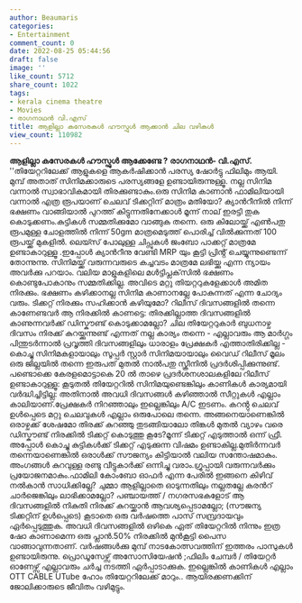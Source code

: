 ```yaml
---
author: Beaumaris
categories:
- Entertainment
comment_count: 0
date: 2022-08-25 05:44:56
draft: false
image: ''
like_count: 5712
share_count: 1022
tags:
- kerala cinema theatre
- Movies
- രാഗനാഥൻ വി.എസ്
title: ആളില്ലാ കസേരകൾ ഹൗസ്ഫുൾ ആക്കാൻ ചില വഴികൾ
view_count: 110982
---
```


**ആളില്ലാ കസേരകൾ ഹൗസ്ഫുൾ ആക്കേണ്ടേ ?** **രാഗനാഥൻ- വി.എസ്.** ''തിയേറ്ററിലേക്ക് ആളുകളെ ആകർഷിക്കാൻ പരസ്യ ഷോർട്ടു ഫിലിമും ആയി. മുമ്പ് അതാത് സിനിമക്കാരുടെ പരസ്യങ്ങളേ ഉണ്ടായിരുന്നുള്ളൂ. നല്ല സിനിമ വന്നാൽ സ്വാഭാവികമായി തിരക്കുണ്ടാകും.ഒരു സിനിമ കാണാൻ ഫാമിലിയായി വന്നാൽ എത്ര രൂപയാണ് ചെലവ് ടിക്കറ്റിന് മാത്രം മതിയോ? ക്യാൻറീനിൽ നിന്ന് ഭക്ഷണം വാങ്ങിയാൽ പുറത്ത് കിട്ടുന്നതിനേക്കാൾ മൂന്ന് നാല് ഇരട്ടി തുക കൊടുക്കണം.കുട്ടികൾ സമ്മതിക്കുമോ വാങ്ങുക തന്നെ. ഒരു കിലോയ്ക്ക് എൺപതു രൂപമുള്ള ചോളത്തിൽ നിന്ന് 50gm മാത്രമെടുത്ത് പൊരിച്ച് വിൽക്കുന്നത് 100 രൂപയ്ക്ക് മുകളിൽ. ലെയ്സ് പോലുള്ള ചിപ്സുകൾ ജംബോ പാക്കറ്റ് മാത്രമേ ഉണ്ടാകാറുള്ളൂ .ഇപ്പോൾ ക്യാൻറീനു വേണ്ടി MRP യും കൂട്ടി പ്രിൻ്റ് ചെയ്യുന്നുണ്ടെന്ന് തോന്നുന്നു. സിനിമയ്ക്ക് വരുന്നവരുടെ കച്ചവടം മാത്രമേ ലഭിയ്ക്കു എന്ന ന്യായം അവർക്കു പറയാം. വലിയ മാളുകളിലെ മൾട്ടിപ്ലക്‌സിൽ ഭക്ഷണം കൊണ്ടുപോകാനും സമ്മതിക്കില്ല. അവിടെ മറ്റു തിയറ്ററുകളേക്കാൾ അമിത നിരക്കും. ഭക്ഷണം കഴിക്കാനല്ല സിനിമ കാണാനല്ലേ പോകുന്നത് എന്ന ചോദ്യം വരും. ടിക്കറ്റ് നിരക്കും സഹിക്കാൻ കഴിയുമോ? റിലീസ് ദിവസങ്ങളിൽ തന്നെ കാണേണ്ടവർ ആ നിരക്കിൽ കാണട്ടെ: തിരക്കില്ലാത്ത ദിവസങ്ങളിൽ കാണുന്നവർക്ക് ഡിസ്കൗണ്ട് കൊടുക്കാമല്ലോ? ചില തിയേറ്ററുകാർ ബുധനാഴ്ച ദിവസം നിരക്ക് കുറയ്ക്കുന്നുണ്ട് എന്നത് നല്ല കാര്യം തന്നെ - എല്ലാവരും ആ മാർഗ്ഗം പിന്തുടർന്നാൽ പ്രവൃത്തി ദിവസങ്ങളിലും ധാരാളം പ്രേക്ഷകർ എത്താതിരിക്കില്ല - കൊച്ചു സിനിമകളായാലും സൂപ്പർ സ്റ്റാർ സിനിമയായാലും വൈഡ് റിലീസ് മൂലം ഒരു ജില്ലയിൽ തന്നെ ഇരുപത് മുതൽ നാൽപതു സ്ക്രീനിൽ പ്രദർശിപ്പിക്കുന്നുണ്ട്. പണ്ടൊക്കെ കേരളമൊട്ടാകെ 20 ൽ താഴെ പ്രദർശനശാലകളിലേ റിലീസ് ഉണ്ടാകാറുള്ളൂ: കൂടുതൽ തിയേറ്ററിൽ സിനിമയുണ്ടെങ്കിലും കാണികൾ കാര്യമായി വർദ്ധിച്ചിട്ടില്ല: അതിനാൽ അവധി ദിവസങ്ങൾ കഴിഞ്ഞാൽ സീറ്റുകൾ എല്ലാം കാലിയാണ്.പ്രേക്ഷകർ നിറഞ്ഞാലും ഇല്ലെങ്കിലും A/C ഇടണം. കറൻ്റു ചെലവ് ഉൾപ്പെടെ മറ്റു ചെലവുകൾ എല്ലാം ഒരുപോലെ തന്നെ. അങ്ങനെയാണെങ്കിൽ ഒരാഴ്ചക്ക് ശേഷമോ തിരക്ക് കുറഞ്ഞു തുടങ്ങിയാലോ തിങ്കൾ മുതൽ വ്യാഴം വരെ ഡിസ്കൗണ്ട് നിരക്കിൽ ടിക്കറ്റ് കൊടുത്തു കൂടേ?മൂന്ന് ടിക്കറ്റ് എടുത്താൽ ഒന്ന് ഫ്രീ. അപ്പോൾ കൊച്ചു കുട്ടികൾക്ക് ടിക്കറ്റ് എടുക്കുന്ന വിഷമം ഉണ്ടാകില്ല.മുതിർന്നവർ തന്നെയാണെങ്കിൽ ഒരാൾക്ക് സൗജന്യം കിട്ടിയാൽ വലിയ സന്തോഷമാകും. അംഗങ്ങൾ കുറവുള്ള രണ്ടു വീട്ടുകാർക്ക് ഒന്നിച്ചു വരാം.ഗ്രൂപ്പായി വരുന്നവർക്കും പ്രയോജനമാകും.ഫാമിലി കോംബോ ഓഫർ എന്ന പേരിൽ ഇങ്ങനെ കിഴിവ് നൽകാൻ സാധിക്കില്ലേ? ചുമ്മാ ആളില്ലാതെ ഓടുന്നതിലും നല്ലതല്ലേ കരൻറ് ചാർജെങ്കിലും ലാഭിക്കാമല്ലോ? പഞ്ചായത്ത് / നഗരസഭകളോട് ആ ദിവസങ്ങളിൽ നികുതി നിരക്ക് കുറയ്ക്കാൻ ആവശ്യപ്പെടാമല്ലോ; (സൗജന്യ ടിക്കറ്റിന് ഉൾപ്പെടെ) കൂടാതെ ഒരു വർഷത്തെ പാസ് സമ്പ്രദായവും ഏർപ്പെടുത്തുക. അവധി ദിവസങ്ങളിൽ ഒഴികെ ഏത് തിയേറ്ററിൽ നിന്നും ഇത്ര ഷോ കാണാമെന്ന ഒരു പ്ലാൻ.50% നിരക്കിൽ മുൻകൂട്ടി പൈസ വാങ്ങാവുന്നതാണ്. വർഷങ്ങൾക്കു മുമ്പ് നാടകോത്സവത്തിന് ഇത്തരം പാസുകൾ ഉണ്ടായിരുന്നു. പ്രൊഡൂസേഴ്സ് അസോസിയേഷൻ ;ഫിലിം ചേമ്പർ / തിയേറ്റർ ഓണേഴ്സ് എല്ലാവരും ചർച്ച നടത്തി ഏർപ്പാടാക്കുക. ഇല്ലെങ്കിൽ കാണികൾ എല്ലാം OTT CABLE UTube ഹോം തിയേറ്ററിലേക്ക് മാറും.. ആയിരക്കണക്കിന് ജോലിക്കാരുടെ ജീവിതം വഴിമുട്ടും. &nbsp;